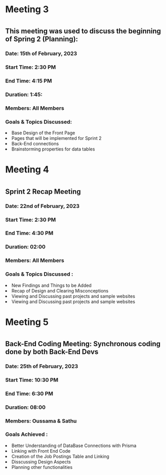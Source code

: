<h1>Meeting 3 <h1>
<h2>This meeting was used to discuss the beginning of Spring 2 (Planning): </h2>
<h3>Date: 15th of February, 2023</h3>
<h3>Start Time: 2:30 PM</h3>
<h3>End Time: 4:15 PM</h3>
<h3>Duration: 1:45:</h3>
<h3>Members: All Members <h3>
  
<h3>Goals & Topics Discussed:</h3>
  <uo> 
    <li>Base Design of the Front Page </li>
    <li>Pages that will be implemented for Sprint 2 </li>
    <li>Back-End connections</li>
    <li>Brainstorming properties for data tables </li>


<h1>Meeting 4 <h1>
<h2>Sprint 2 Recap Meeting</h2>
<h3>Date: 22nd of February, 2023</h3>
<h3>Start Time: 2:30 PM</h3>
<h3>End Time: 4:30 PM</h3>
<h3>Duration: 02:00</h3>
<h3>Members: All Members <h3>

<h3>Goals & Topics Discussed :</h3>
<uo>
<li>New Findings and Things to be Added</li>
<li>Recap of Design and Clearing Misconceptions </li>
<li>Viewing and Discussing past projects and sample websites</li>
<li>Viewing and Discussing past projects and sample websites</li>
  
<h1>Meeting 5 <h1>
<h2>Back-End Coding Meeting: Synchronous coding done by both Back-End Devs</h2>
<h3>Date: 25th of February, 2023</h3>
<h3>Start Time: 10:30 PM</h3>
<h3>End Time: 6:30 PM</h3>
<h3>Duration: 08:00</h3>
<h3>Members: Oussama & Sathu <h3>
  
<h3>Goals Achieved :</h3>
<uo>
<li>Better Understanding of DataBase Connections with Prisma</li>
<li>Linking with Front End Code </li>
<li>Creation of the Job Postings Table and Linking</li>
<li>Disscussing Design Aspects</li>
<li>Planning other functionalities</li>
  
